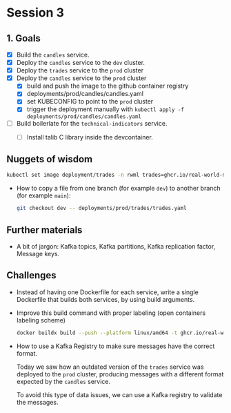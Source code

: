 # Session 3


## 1. Goals

- [x] Build the `candles` service.
- [x] Deploy the `candles` service to the `dev` cluster.
- [x] Deploy the `trades` service to the `prod` cluster
- [x] Deploy the `candles` service to the `prod` cluster
    - [x] build and push the image to the github container registry
    - [x] deployments/prod/candles/candles.yaml
    - [x] set KUBECONFIG to point to the `prod` cluster
    - [x] trigger the deployment manually with `kubectl apply -f deployments/prod/candles/candles.yaml`

- [ ] Build boilerlate for the `technical-indicators` service.
    - [ ] Install talib C library inside the devcontainer.

    
## Nuggets of wisdom

```sh
kubectl set image deployment/trades -n rwml trades=ghcr.io/real-world-ml/trades:0.1.5-beta.@sha256:1c4933acedfa3611903a1f7e2e6313e97ba7df1b84f4742f9e7368fb62cafd2e
```

- How to copy a file from one branch (for example `dev`) to another branch (for example `main`):
    ```sh
    git checkout dev -- deployments/prod/trades/trades.yaml
    ```
## Further materials

- A bit of jargon: Kafka topics, Kafka partitions, Kafka replication factor, Message keys.

## Challenges

- Instead of having one Dockerfile for each service, write a single Dockerfile that builds both services, by using build arguments.

- Improve this build command with proper labeling (open containers labeling scheme)
    ```sh
    docker buildx build --push --platform linux/amd64 -t ghcr.io/real-world-ml/${service}:0.1.5-beta.${BUILD_DATE} -f docker/${service}.Dockerfile .
    ```
- How to use a Kafka Registry to make sure messages have the correct format.

    Today we saw how an outdated version of the `trades` service was deployed to the `prod` cluster, producing
    messages with a different format expected by the `candles` service.

    To avoid this type of data issues, we can use a Kafka registry to validate the messages.




